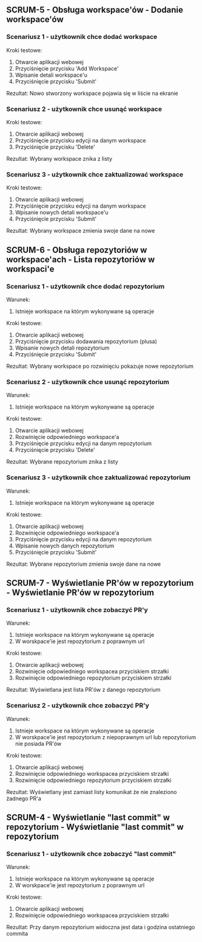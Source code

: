 ## SCRUM-5 - Obsługa workspace'ów - Dodanie workspace'ów
### Scenariusz 1 - użytkownik chce dodać workspace
Kroki testowe:
1. Otwarcie aplikacji webowej
2. Przyciśnięcie przycisku 'Add Workspace'
3. Wpisanie detali workspace'u
4. Przyciśnięcie przycisku 'Submit'

Rezultat: Nowo stworzony workspace pojawia się w liście na ekranie
### Scenariusz 2 - użytkownik chce usunąć workspace
Kroki testowe:
1. Otwarcie aplikacji webowej
2. Przyciśnięcie przycisku edycji na danym workspace
3. Przyciśnięcie przycisku 'Delete'

Rezultat: Wybrany workspace znika z listy

### Scenariusz 3 - użytkownik chce zaktualizować workspace
Kroki testowe:
1. Otwarcie aplikacji webowej
2. Przyciśnięcie przycisku edycji na danym workspace
3. Wpisanie nowych detali workspace'u
4. Przyciśnięcie przycisku 'Submit'

Rezultat: Wybrany workspace zmienia swoje dane na nowe





## SCRUM-6 - Obsługa repozytoriów w workspace'ach - Lista repozytoriów w workspaci'e
### Scenariusz 1 - użytkownik chce dodać repozytorium
Warunek:
1. Istnieje workspace na którym wykonywane są operacje

Kroki testowe:
1. Otwarcie aplikacji webowej
2. Przyciśnięcie przycisku dodawania repozytorium (plusa)
3. Wpisanie nowych detali repozytorium
4. Przyciśnięcie przycisku 'Submit'

Rezultat: Wybrany workspace po rozwinięciu pokazuje nowe repozytorium

### Scenariusz 2 - użytkownik chce usunąć repozytorium
Warunek:
1. Istnieje workspace na którym wykonywane są operacje

Kroki testowe:
1. Otwarcie aplikacji webowej
2. Rozwinięcie odpowiedniego workspace'a
3. Przyciśnięcie przycisku edycji na danym repozytorium
4. Przyciśnięcie przycisku 'Delete'

Rezultat: Wybrane repozytorium znika z listy

### Scenariusz 3 - użytkownik chce zaktualizować repozytorium
Warunek:
1. Istnieje workspace na którym wykonywane są operacje

Kroki testowe:
1. Otwarcie aplikacji webowej
2. Rozwinięcie odpowiedniego workspace'a
3. Przyciśnięcie przycisku edycji na danym repozytorium
4. Wpisanie nowych danych repozytorium
5. Przyciśnięcie przycisku 'Submit'

Rezultat: Wybrane repozytorium zmienia swoje dane na nowe





## SCRUM-7 - Wyświetlanie PR'ów w repozytorium - Wyświetlanie PR'ów w repozytorium
### Scenariusz 1 - użytkownik chce zobaczyć PR'y
Warunek:
1. Istnieje workspace na którym wykonywane są operacje
2. W worskpace'ie jest repozytorium z poprawnym url

Kroki testowe:
1. Otwarcie aplikacji webowej
2. Rozwinięcie odpowiedniego workspacea przyciskiem strzałki
3. Rozwinięcie odpowiedniego repozytorium przyciskiem strzałki

Rezultat: Wyświetlana jest lista PR'ów z danego repozytorium

### Scenariusz 2 - użytkownik chce zobaczyć PR'y
Warunek:
1. Istnieje workspace na którym wykonywane są operacje
2. W worskpace'ie jest repozytorium z niepoprawnym url lub repozytorium nie posiada PR'ów

Kroki testowe:
1. Otwarcie aplikacji webowej
2. Rozwinięcie odpowiedniego workspacea przyciskiem strzałki
3. Rozwinięcie odpowiedniego repozytorium przyciskiem strzałki

Rezultat: Wyświetlany jest zamiast listy komunikat że nie znaleziono żadnego PR'a




## SCRUM-4 - Wyświetlanie "last commit" w repozytorium - Wyświetlanie "last commit" w repozytorium
### Scenariusz 1 - użytkownik chce zobaczyć "last commit"
Warunek:
1. Istnieje workspace na którym wykonywane są operacje
2. W worskpace'ie jest repozytorium z poprawnym url

Kroki testowe:
1. Otwarcie aplikacji webowej
2. Rozwinięcie odpowiedniego workspacea przyciskiem strzałki

Rezultat: Przy danym repozytorium widoczna jest data i godzina ostatniego commita
